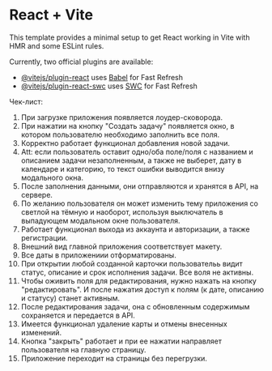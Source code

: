 # React + Vite

This template provides a minimal setup to get React working in Vite with HMR and some ESLint rules.

Currently, two official plugins are available:

- [@vitejs/plugin-react](https://github.com/vitejs/vite-plugin-react/blob/main/packages/plugin-react/README.md) uses [Babel](https://babeljs.io/) for Fast Refresh
- [@vitejs/plugin-react-swc](https://github.com/vitejs/vite-plugin-react-swc) uses [SWC](https://swc.rs/) for Fast Refresh

Чек-лист:
1. При загрузке приложения появляется лоудер-сковорода.
2. При нажатии на кнопку "Создать задачу" появляется окно, в котором пользователю необходимо заполнить все поля.
3. Корректно работает функционал добавления новой задачи.
4. Att: если пользователь оставит одно/оба поле/поля с названием и описанием задачи незаполненным, а также не выберет,
дату в календаре и категорию, то текст ошибки выводится внизу модального окна.
5. После заполнения данными, они отправляются и хранятся в API, на сервере.
6. По желанию пользователя он может изменить тему приложения со светлой на тёмную и наоборот, используя выключатель в выпадующем модальном окне пользователя.
7. Работает функционал выхода из аккаунта и авторизации, а также регистрации.
8. Внешний вид главной приложения соответствует макету. 
9. Все даты в приложениии отформатированы.
10. При открытии любой созданной карточки пользовательь видит статус, описание и срок исполнения задачи. Все воля не активны.
11. Чтобы оживить поля для редактирования, нужно нажать на кнопку "редактировать". И после нажатия доступ к полям (к дате, описанию и статусу) станет активным.
12. После редактирования задачи, она с обновленным содержимым сохраняется и передается в API.
13. Имеется функционал удаление карты и отмены внесенных изменений.
14. Кнопка "закрыть" работает и при ее нажатии направляет пользователя на главную страницу. 
15. Приложение переходит на страницы без перегрузки.